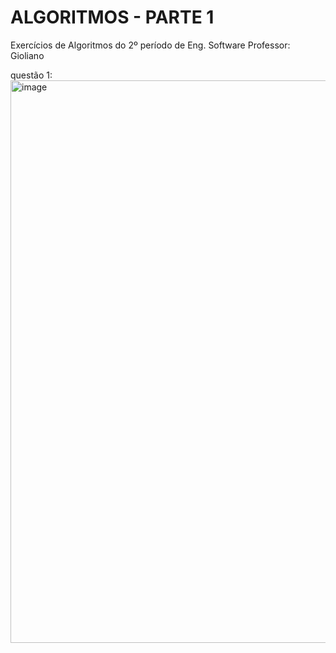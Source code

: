 # ALGORITMOS - PARTE 1
Exercícios de Algoritmos do 2º período de Eng. Software 
Professor: Gioliano 

questão 1: 
<img width="1600" height="900" alt="image" src="https://github.com/user-attachments/assets/be549e6a-fbf8-4ab2-ae1d-c90ed384b7fa" />

